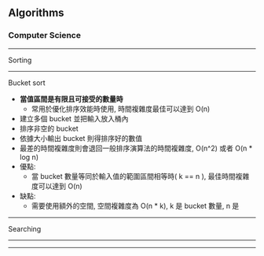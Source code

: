## Algorithms

### Computer Science

---

Sorting

---

Bucket sort

- **當值區間是有限且可接受的數量時**
  - 常用於優化排序效能時使用, 時間複雜度最佳可以達到 O(n)
- 建立多個 bucket 並把輸入放入桶內
- 排序非空的 bucket
- 依據大小輸出 bucket 則得排序好的數值
- 最差的時間複雜度則會退回一般排序演算法的時間複雜度, O(n^2) 或者 O(n \* log n)
- 優點:
  - 當 bucket 數量等同於輸入值的範圍區間相等時( k == n ), 最佳時間複雜度可以達到 O(n)
- 缺點:
  - 需要使用額外的空間, 空間複雜度為 O(n \* k), k 是 bucket 數量, n 是

---

Searching

---

---
